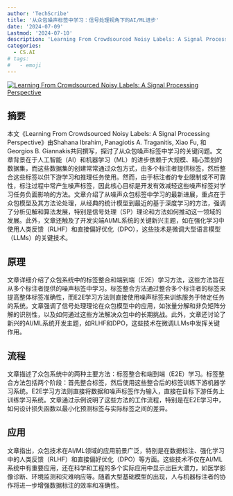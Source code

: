 ```yaml
---
author: 'TechScribe'
title: '从众包噪声标签中学习：信号处理视角下的AI/ML进步'
date: '2024-07-09'
Lastmod: '2024-07-10'
description: 'Learning From Crowdsourced Noisy Labels: A Signal Processing Perspective'
categories:
  - CS.AI
# tags:
#   - emoji
---
```


[![Learning From Crowdsourced Noisy Labels: A Signal Processing Perspective](https://arxiv-research-1301205113.cos.ap-guangzhou.myqcloud.com/images/2407.06902v1.pdf_0.jpg)](https://arxiv.org/abs/2407.06902v1)

## 摘要

本文《Learning From Crowdsourced Noisy Labels: A Signal Processing Perspective》由Shahana Ibrahim, Panagiotis A. Traganitis, Xiao Fu, 和 Georgios B. Giannakis共同撰写，探讨了从众包噪声标签中学习的关键问题。文章背景在于人工智能（AI）和机器学习（ML）的进步依赖于大规模、精心策划的数据集，而这些数据集的创建常常通过众包方式，由多个标注者提供标签，然后整合这些标签以供下游学习和推理任务使用。然而，由于标注者的专业限制或不可靠性，标注过程中常产生噪声标签，因此核心目标是开发有效减轻这些噪声标签对学习任务负面影响的方法。文章介绍了从噪声众包标签中学习的最新进展，重点在于众包模型及其方法论处理，从经典的统计模型到最近的基于深度学习的方法，强调了分析见解和算法发展，特别是信号处理（SP）理论和方法如何推动这一领域的发展。此外，文章还触及了开发尖端AI/ML系统的关键新兴主题，如在强化学习中使用人类反馈（RLHF）和直接偏好优化（DPO），这些技术是微调大型语言模型（LLMs）的关键技术。<!--more-->

## 原理

文章详细介绍了众包系统中的标签整合和端到端（E2E）学习方法，这些方法旨在从多个标注者提供的噪声标签中学习。标签整合方法通过整合多个标注者的标签来提高整体标签准确性，而E2E学习方法则直接使用噪声标签来训练服务于特定任务的系统。文章强调了信号处理理论在众包模型中的应用，如张量分解和非负矩阵分解的识别性，以及如何通过这些方法解决众包中的长期挑战。此外，文章还讨论了新兴的AI/ML系统开发主题，如RLHF和DPO，这些技术在微调LLMs中发挥关键作用。

## 流程

文章描述了众包系统中的两种主要方法：标签整合和端到端（E2E）学习。标签整合方法包括两个阶段：首先整合标签，然后使用这些整合后的标签训练下游机器学习系统。E2E学习方法则直接将数据和噪声标签作为输入，直接在目标下游任务上训练学习系统。文章通过示例说明了这些方法的工作流程，特别是在E2E学习中，如何设计损失函数以最小化预测标签与实际标签之间的差异。

## 应用

文章指出，众包技术在AI/ML领域的应用前景广泛，特别是在数据标注、强化学习中的人类反馈（RLHF）和直接偏好优化（DPO）等方面。这些技术不仅在AI/ML系统中有重要应用，还在科学和工程的多个实际应用中显示出巨大潜力，如医学影像诊断、环境监测和灾难响应等。随着大型基础模型的出现，人与机器标注者的协作将进一步增强数据标注的效率和准确性。